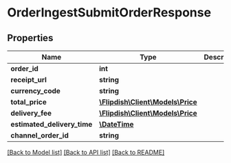 # OrderIngestSubmitOrderResponse

## Properties
Name | Type | Description | Notes
------------ | ------------- | ------------- | -------------
**order_id** | **int** |  | [optional] 
**receipt_url** | **string** |  | [optional] 
**currency_code** | **string** |  | [optional] 
**total_price** | [**\Flipdish\\Client\Models\Price**](Price.md) |  | [optional] 
**delivery_fee** | [**\Flipdish\\Client\Models\Price**](Price.md) |  | [optional] 
**estimated_delivery_time** | [**\DateTime**](\DateTime.md) |  | [optional] 
**channel_order_id** | **string** |  | [optional] 

[[Back to Model list]](../README.md#documentation-for-models) [[Back to API list]](../README.md#documentation-for-api-endpoints) [[Back to README]](../README.md)


